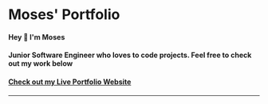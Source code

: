 # Moses' Portfolio 

#### Hey :wave: I'm Moses
#### Junior Software Engineer who loves to code projects. Feel free to check out my work below 

#### [Check out my Live Portfolio Website](http://mosesvk.com/)
---

